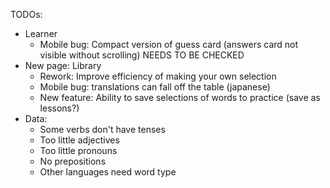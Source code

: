 TODOs:

-   Learner
    -   Mobile bug: Compact version of guess card (answers card not visible without scrolling) NEEDS TO BE CHECKED
-   New page: Library
    -   Rework: Improve efficiency of making your own selection
    -   Mobile bug: translations can fall off the table (japanese)
    -   New feature: Ability to save selections of words to practice (save as lessons?)
-   Data:
    -   Some verbs don't have tenses
    -   Too little adjectives
    -   Too little pronouns
    -   No prepositions
    -   Other languages need word type
